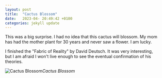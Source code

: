 ```yaml
---
layout: post
title:  "Cactus Blossom"
date:   2023-04- 20:49:42 +0100
categories: jekyll update
---
```


This was a big surprise. I had no idea that this cactus will blossom. My mom has had the mother plant for 30 years and never saw a flower. I am lucky.  

I finished the "Fabric of Reality" by David Deutsch. It was very interesting, but I am afraid I won't live enough to see the eventual confirmation of his theories.


![Cactus Blossom](https://lh3.googleusercontent.com/pw/AIL4fc9FJgyDstfx-cxF5aFtgltTD2tUia_8yaQ3Hdi-JqEPZhbW3NPJb5CG9_DIoEqZCwhv1mlItSOxMvEH5aHb8Fwa9fKxuqAv6fG1S2st6d07-QjoKNA=w2400)*Cactus Blossom*&nbsp;



[jekyll-docs]: https://jekyllrb.com/docs/home
[jekyll-gh]:   https://github.com/jekyll/jekyll
[jekyll-talk]: https://talk.jekyllrb.com/


